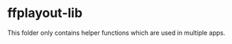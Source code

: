 **ffplayout-lib**
================

This folder only contains helper functions which are used in multiple apps.
